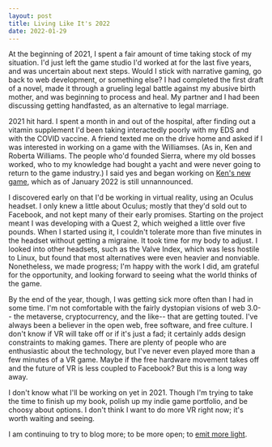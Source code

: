 ```yaml
---
layout: post
title: Living Like It's 2022
date: 2022-01-29
---
```


At the beginning of 2021, I spent a fair amount of time taking stock of my situation. I'd just left the game studio I'd worked at for the last five years, and was uncertain about next steps. Would I stick with narrative gaming, go back to web development, or something else? I had completed the first draft of a novel, made it through a grueling legal battle against my abusive birth mother, and was beginning to process and heal. My partner and I had been discussing getting handfasted, as an alternative to legal marriage.

2021 hit hard. I spent a month in and out of the hospital, after finding out a vitamin supplement I'd been taking interactedly poorly with my EDS and with the COVID vaccine. A friend texted me on the drive home and asked if I was interested in working on a game with the Williamses. (As in, Ken and Roberta Williams. The people who'd founded Sierra, where my old bosses worked, who to my knowledge had bought a yacht and were never going to return to the game industry.) I said yes and began working on [Ken's new game](http://kensgame.com), which as of January 2022 is still unnannounced.

I discovered early on that I'd be working in virtual reality, using an Oculus headset. I only knew a little about Oculus; mostly that they'd sold out to Facebook, and not kept many of their early promises. Starting on the project meant I was developing with a Quest 2, which weighed a little over five pounds. When I started using it, I couldn't tolerate more than five minutes in the headset without getting a migraine. It took time for my body to adjust. I looked into other headsets, such as the Valve Index, which was less hostile to Linux, but found that most alternatives were even heavier and nonviable. Nonetheless, we made progress; I'm happy with the work I did, am grateful for the opportunity, and looking forward to seeing what the world thinks of the game.

By the end of the year, though, I was getting sick more often than I had in some time. I'm not comfortable with the fairly dystopian visions of web 3.0-- the metaverse, cryptocurrency, and the like-- that are getting touted. I've always been a believer in the open web, free software, and free culture. I don't know if VR will take off or if it's just a fad; it certainly adds design constraints to making games. There are plenty of people who are enthusiastic about the technology, but I've never even played more than a few minutes of a VR game. Maybe if the free hardware movement takes off and the future of VR is less coupled to Facebook? But this is a long way away.

I don't know what I'll be working on yet in 2021. Though I'm trying to take the time to finish up my book, polish up my indie game portfolio, and be choosy about options. I don't think I want to do more VR right now; it's worth waiting and seeing.

I am continuing to try to blog more; to be more open; to [emit more light](https://cidney.org/2021/10/26/emitting-more-light.html). 